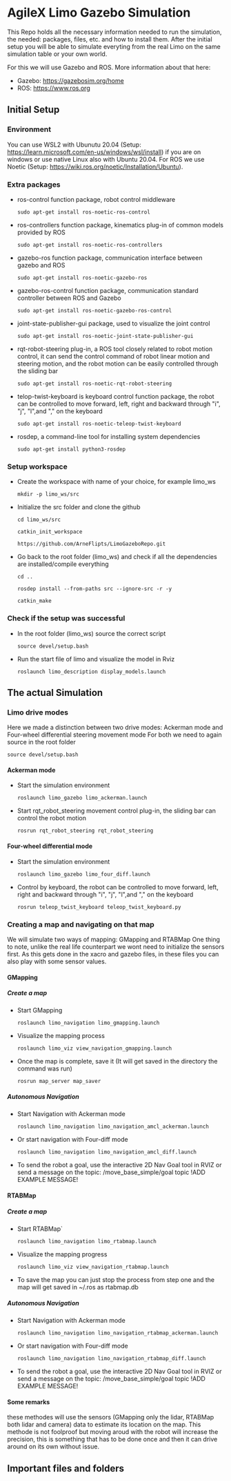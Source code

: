 # AgileX Limo Gazebo Simulation
This Repo holds all the necessary information needed to run the simulation, the needed: packages, files, etc. and how to install them.
After the initial setup you will be able to simulate everyting from the real Limo on the same simulation table or your own world.

For this we will use Gazebo and ROS.
More information about that here:
- Gazebo: https://gazebosim.org/home
- ROS: https://www.ros.org

## Initial Setup
### Environment
You can use WSL2 with Ubunutu 20.04 (Setup: https://learn.microsoft.com/en-us/windows/wsl/install) if you are on windows or use native Linux also with Ubuntu 20.04.
For ROS we use Noetic (Setup: https://wiki.ros.org/noetic/Installation/Ubuntu). 

### Extra packages
- ros-control function package, robot control middleware
  ```
  sudo apt-get install ros-noetic-ros-control 
  ```
- ros-controllers function package, kinematics plug-in of common models provided by ROS
  ```
  sudo apt-get install ros-noetic-ros-controllers 
  ```
- gazebo-ros function package, communication interface between gazebo and ROS
  ```
  sudo apt-get install ros-noetic-gazebo-ros
  ```
- gazebo-ros-control function package, communication standard controller between ROS and Gazebo
  ```
  sudo apt-get install ros-noetic-gazebo-ros-control
  ```
- joint-state-publisher-gui package, used to visualize the joint control
  ```
  sudo apt-get install ros-noetic-joint-state-publisher-gui 
  ```
- rqt-robot-steering plug-in, a ROS tool closely related to robot motion control, it can send the control command of robot linear motion and steering motion, and the robot motion can be easily controlled through the sliding bar
  ```
  sudo apt-get install ros-noetic-rqt-robot-steering 
  ```
- telop-twist-keyboard is keyboard control function package, the robot can be controlled to move forward, left, right and backward through "i", "j", "l",and "," on the keyboard
  ```
  sudo apt-get install ros-noetic-teleop-twist-keyboard 
  ```
- rosdep, a command-line tool for installing system dependencies
  ```
  sudo apt-get install python3-rosdep
  ```

### Setup workspace
- Create the workspace with name of your choice, for example limo_ws
  ```
  mkdir -p limo_ws/src
  ```
- Initialize the src folder and clone the github
  ```
  cd limo_ws/src
  ```
  ```
  catkin_init_workspace
  ```
  ```
  https://github.com/ArneFlipts/LimoGazeboRepo.git
  ```
- Go back to the root folder (limo_ws) and check if all the dependencies are installed/compile everything 
  ```
  cd ..
  ```
  ```
  rosdep install --from-paths src --ignore-src -r -y
  ```
  ```
  catkin_make
  ```

### Check if the setup was successful
- In the root folder (limo_ws) source the correct script
  ```
  source devel/setup.bash
  ```
- Run the start file of limo and visualize the model in Rviz
  ```
  roslaunch limo_description display_models.launch
  ```

## The actual Simulation
### Limo drive modes
Here we made a distinction between two drive modes: Ackerman mode and Four-wheel differential steering movement mode
For both we need to again source in the root folder
```
source devel/setup.bash
```

#### Ackerman mode
- Start the simulation environment
  ```
  roslaunch limo_gazebo limo_ackerman.launch
  ```
- Start rqt_robot_steering movement control plug-in, the sliding bar can control the robot motion
  ```
  rosrun rqt_robot_steering rqt_robot_steering
  ```

#### Four-wheel differential mode
- Start the simulation environment
  ```
  roslaunch limo_gazebo limo_four_diff.launch
  ```
- Control by keyboard, the robot can be controlled to move forward, left, right and backward through "i", "j", "l",and "," on the keyboard
  ```
  rosrun teleop_twist_keyboard teleop_twist_keyboard.py
  ```

### Creating a map and navigating on that map
We will simulate two ways of mapping: GMapping and RTABMap
One thing to note, unlike the real life counterpart we wont need to initialize the sensors first. As this gets done in the xacro and gazebo files, 
in these files you can also play with some sensor values.

#### GMapping
##### Create a map
- Start GMapping
  ```
  roslaunch limo_navigation limo_gmapping.launch
  ```
- Visualize the mapping process
  ```
  roslaunch limo_viz view_navigation_gmapping.launch
  ```
- Once the map is complete, save it (It will get saved in the directory the command was run)
  ```
  rosrun map_server map_saver
  ```
##### Autonomous Navigation
- Start Navigation with Ackerman mode
  ```
  roslaunch limo_navigation limo_navigation_amcl_ackerman.launch
  ```
- Or start navigation with Four-diff mode
  ```
  roslaunch limo_navigation limo_navigation_amcl_diff.launch
  ```
- To send the robot a goal, use the interactive 2D Nav Goal tool in RVIZ or send a message on the topic: /move_base_simple/goal topic !ADD EXAMPLE MESSAGE!

#### RTABMap
##### Create a map
- Start RTABMap`
  ```
  roslaunch limo_navigation limo_rtabmap.launch
  ```
- Visualize the mapping progress
  ```
  roslaunch limo_viz view_navigation_rtabmap.launch
  ```
- To save the map you can just stop the process from step one and the map will get saved in ~/.ros as rtabmap.db

##### Autonomous Navigation
- Start Navigation with Ackerman mode
  ```
  roslaunch limo_navigation limo_navigation_rtabmap_ackerman.launch
  ```
- Or start navigation with Four-diff mode
  ```
  roslaunch limo_navigation limo_navigation_rtabmap_diff.launch
  ```
- To send the robot a goal, use the interactive 2D Nav Goal tool in RVIZ or send a message on the topic: /move_base_simple/goal topic !ADD EXAMPLE MESSAGE!

#### Some remarks
these methodes will use the sensors (GMapping only the lidar, RTABMap both lidar and camera) data to estimate its location on the map. This methode is not foolproof but moving aroud with the robot will increase the precision, this is something that has to be done once and then it can drive around on its own without issue.

## Important files and folders

